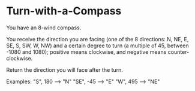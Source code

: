 # Turn-with-a-Compass

You have an 8-wind compass. 

You receive the direction you are facing (one of the 8 directions: N, NE, E, SE, S, SW, W, NW) and a certain degree to turn (a multiple of 45, between -1080 and 1080); positive means clockwise, and negative means counter-clockwise.

Return the direction you will face after the turn.

Examples:
"S",  180  -->  "N"
"SE", -45  -->  "E"
"W",  495  -->  "NE"
